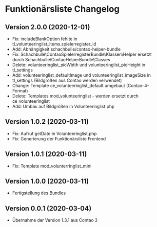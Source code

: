 # Funktionärsliste Changelog

## Version 2.0.0 (2020-12-01)

- Fix: includeBlankOption fehlte in tl_volunteeringlist_items.spielerregister_id
- Add: Abhängigkeit schachbulle/contao-helper-bundle
- Fix: Schachbulle\ContaoSpielerregisterBundle\Klassen\Helper ersetzt durch Schachbulle\ContaoHelperBundle\Classes
- Delete: volunteeringlist_picWidth und volunteeringlist_picHeight in tl_settings
- Add: volunteeringlist_defaultImage und volunteeringlist_imageSize in tl_settings (Bildgrößen aus Contao werden verwendet)
- Change: Template ce_volunteeringlist_default umgebaut (Contao-4-Format)
- Delete: Templates mod_volunteeringlist - werden ersetzt durch ce_volunteeringlist
- Add: Umbau auf Bildgrößen in Volunteeringlist.php

## Version 1.0.2 (2020-03-11)

- Fix: Aufruf getDate in Volunteeringlist.php
- Fix: Generierung der Funktionärsliste Frontend

## Version 1.0.1 (2020-03-11)

- Fix: Template mod_volunterringlist_mini

## Version 1.0.0 (2020-03-11)

- Fertigstellung des Bundles

## Version 0.0.1 (2020-03-04)

- Übernahme der Version 1.3.1 aus Contao 3

